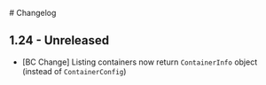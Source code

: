# Changelog

## 1.24 - Unreleased

 - [BC Change] Listing containers now return `ContainerInfo` object (instead of `ContainerConfig`)

